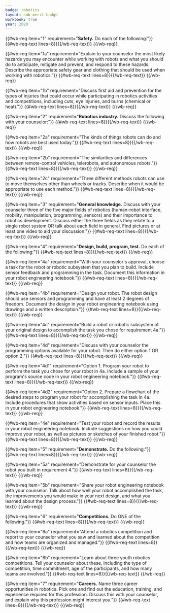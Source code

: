 ```yaml
---
badge: robotics
layout: smb-merit-badge
workbook: true
year: 2020
---
```



{{#wb-req item="1" requirement="**Safety.** Do each of the following:"}}
{{#wb-req-text lines=8}}{{/wb-req-text}}
{{/wb-req}}

{{#wb-req item="1a" requirement="Explain to your counselor the most likely hazards you may encounter while working with robots and what you should do to anticipate, mitigate and prevent, and respond to these hazards. Describe the appropriate safety gear and clothing that should be used when working with robotics."}}
{{#wb-req-text lines=8}}{{/wb-req-text}}
{{/wb-req}}

{{#wb-req item="1b" requirement="Discuss first aid and prevention for the types of injuries that could occur while participating in robotics activities and competitions, including cuts, eye injuries, and burns (chemical or heat)."}}
{{#wb-req-text lines=8}}{{/wb-req-text}}
{{/wb-req}}

{{#wb-req item="2" requirement="**Robotics industry.** Discuss the following with your counselor:"}}
{{#wb-req-text lines=8}}{{/wb-req-text}}
{{/wb-req}}

{{#wb-req item="2a" requirement="The kinds of things robots can do and how robots are best used today."}}
{{#wb-req-text lines=8}}{{/wb-req-text}}
{{/wb-req}}

{{#wb-req item="2b" requirement="The similarities and differences between remote-control vehicles, telerobots, and autonomous robots."}}
{{#wb-req-text lines=8}}{{/wb-req-text}}
{{/wb-req}}

{{#wb-req item="2c" requirement="Three different methods robots can use to move themselves other than wheels or tracks. Describe when it would be appropriate to use each method."}}
{{#wb-req-text lines=8}}{{/wb-req-text}}
{{/wb-req}}

{{#wb-req item="3" requirement="**General knowledge.** Discuss with your counselor three of the five major fields of robotics (human-robot interface, mobility, manipulation, programming, sensors) and their importance to robotics development. Discuss either the three fields as they relate to a single robot system OR talk about each field in general. Find pictures or at least one video to aid your discussion."}}
{{#wb-req-text lines=8}}{{/wb-req-text}}
{{/wb-req}}

{{#wb-req item="4" requirement="**Design, build, program, test.** Do each of the following:"}}
{{#wb-req-text lines=8}}{{/wb-req-text}}
{{/wb-req}}

{{#wb-req item="4a" requirement="With your counselor's approval, choose a task for the robot or robotic subsystem that you plan to build. Include sensor feedback and programming in the task. Document this information in your robot engineering notebook."}}
{{#wb-req-text lines=8}}{{/wb-req-text}}
{{/wb-req}}

{{#wb-req item="4b" requirement="Design your robot. The robot design should use sensors and programming and have at least 2 degrees of freedom. Document the design in your robot engineering notebook using drawings and a written description."}}
{{#wb-req-text lines=8}}{{/wb-req-text}}
{{/wb-req}}

{{#wb-req item="4c" requirement="Build a robot or robotic subsystem of your original design to accomplish the task you chose for requirement 4a."}}
{{#wb-req-text lines=8}}{{/wb-req-text}}
{{/wb-req}}

{{#wb-req item="4d" requirement="Discuss with your counselor the programming options available for your robot. Then do either option 1 OR option 2."}}
{{#wb-req-text lines=8}}{{/wb-req-text}}
{{/wb-req}}

{{#wb-req item="4d1" requirement="Option 1. Program your robot to perform the task you chose for your robot in 4a. Include a sample of your program's source code in your robot engineering notebook."}}
{{#wb-req-text lines=8}}{{/wb-req-text}}
{{/wb-req}}

{{#wb-req item="4d2" requirement="Option 2. Prepare a flowchart of the desired steps to program your robot for accomplishing the task in 4a. Include procedures that show activities based on sensor inputs. Place this in your robot engineering notebook."}}
{{#wb-req-text lines=8}}{{/wb-req-text}}
{{/wb-req}}

{{#wb-req item="4e" requirement="Test your robot and record the results in your robot engineering notebook. Include suggestions on how you could improve your robot, as well as pictures or sketches of your finished robot."}}
{{#wb-req-text lines=8}}{{/wb-req-text}}
{{/wb-req}}

{{#wb-req item="5" requirement="**Demonstrate.** Do the following:"}}
{{#wb-req-text lines=8}}{{/wb-req-text}}
{{/wb-req}}

{{#wb-req item="5a" requirement="Demonstrate for your counselor the robot you built in requirement 4."}}
{{#wb-req-text lines=8}}{{/wb-req-text}}
{{/wb-req}}

{{#wb-req item="5b" requirement="Share your robot engineering notebook with your counselor. Talk about how well your robot accomplished the task, the improvements you would make in your next design, and what you learned about the design process."}}
{{#wb-req-text lines=8}}{{/wb-req-text}}
{{/wb-req}}

{{#wb-req item="6" requirement="**Competitions.** Do ONE of the following."}}
{{#wb-req-text lines=8}}{{/wb-req-text}}
{{/wb-req}}

{{#wb-req item="6a" requirement="Attend a robotics competition and report to your counselor what you saw and learned about the competition and how teams are organized and managed."}}
{{#wb-req-text lines=8}}{{/wb-req-text}}
{{/wb-req}}

{{#wb-req item="6b" requirement="Learn about three youth robotics competitions. Tell your counselor about these, including the type of competition, time commitment, age of the participants, and how many teams are involved."}}
{{#wb-req-text lines=8}}{{/wb-req-text}}
{{/wb-req}}

{{#wb-req item="7" requirement="**Careers.** Name three career opportunities in robotics. Pick one and find out the education, training, and experience required for this profession. Discuss this with your counselor, and explain why this profession might interest you."}}
{{#wb-req-text lines=8}}{{/wb-req-text}}
{{/wb-req}}
